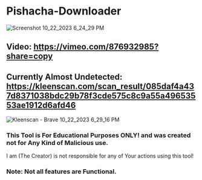 # Pishacha-Downloader



![Screenshot 10_22_2023 6_24_29 PM](https://github.com/HamanHarasha/Pishacha-Downloader/assets/135638516/192918dd-0974-47d5-ae9c-d2fc0ab8b014)


## Video: https://vimeo.com/876932985?share=copy

## Currently Almost Undetected: https://kleenscan.com/scan_result/085daf4a437d8371038bdc29b78f3cde575c8c9a55a49653553ae1912d6afd46
![Kleenscan - Brave 10_22_2023 6_29_16 PM](https://github.com/HamanHarasha/Pishacha-Downloader/assets/135638516/647fac70-03bf-485f-a3b6-e162e83e1562)


### This Tool is For Educational Purposes ONLY! and was created not for Any Kind of Malicious use. 
I am (The Creator) is not responsible for any of Your actions using this tool!
### Note: Not all features are Functional.
